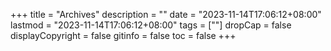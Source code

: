 +++
title = "Archives"
description = ""
date = "2023-11-14T17:06:12+08:00"
lastmod = "2023-11-14T17:06:12+08:00"
tags = [""]
dropCap = false
displayCopyright = false
gitinfo = false
toc = false
+++